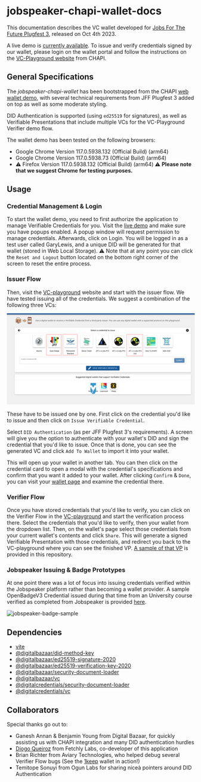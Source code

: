 # jobspeaker-chapi-wallet-docs
This documentation describes the VC wallet developed for [Jobs For The Future Plugfest 3](https://w3c-ccg.github.io/vc-ed/plugfest-3-2023/), released on Oct 4th 2023.

A live demo is [currently available](https://wallet-worker-67guwtpfwq-uw.a.run.app/). To issue and verify credentials signed by our wallet, please login on the wallet portal and follow the instructions on the [VC-Playground website](https://vcplayground.org/) from CHAPI.

## General Specifications 

The *jobspeaker-chapi-wallet* has been bootstrapped from the CHAPI [web wallet demo](https://github.com/credential-handler/chapi-demo-wallet), with several technical requirements from JFF Plugfest 3 added on top as well as some moderate styling.

DID Authentication is supported (using `ed25519` for signatures), as well as Verifiable Presentations that include multiple VCs for the VC-Playground Verifier demo flow.

The wallet demo has been tested on the following browsers:
- Google Chrome Version 117.0.5938.132 (Official Build) (arm64)
- Google Chrome Version 117.0.5938.73 (Official Build) (arm64)
- :warning: Firefox Version 117.0.5938.132 (Official Build) (arm64) :warning: **Please note that we suggest Chrome for testing purposes.**

## Usage

### Credential Management & Login
To start the wallet demo, you need to first authorize the application to manage Verifiable Credentials for you. Visit the [live demo](https://wallet-worker-67guwtpfwq-uw.a.run.app/) and make sure you have popups enabled. A popup window will request permission to manage credentials. Afterwards, click on Login. You will be logged in as a test user called GaryLewis, and a unique DID will be generated for that wallet (stored in Web Local Storage). :warning: Note that at any point you can click the `Reset and Logout` button located on the bottom right corner of the screen to reset the entire process.

### Issuer Flow

Then, visit the [VC-playground](https://vcplayground.org) website and start with the issuer flow. We have tested issuing all of the credentials. We suggest a combination of the following three VCs:
<!-- ![credentials-issuer-flow](img/credentials-issuer-flow.png) -->
<img src="img/credentials-issuer-flow.png" alt= “” width="1000px" height="auto">

These have to be issued one by one. First click on the credential you'd like to issue and then click on `Issue Verifiable Credential`.

Select `DID Authentication` (as per JFF Plugfest 3's requirements). A screen will give you the option to authenticate with your wallet's DID and sign the credential that you'd like to issue. Once that is done, you can see the generated VC and click `Add To Wallet` to import it into your wallet.

This will open up your wallet in another tab. You can then click on the credential card to open a modal with the credential's specifications and confirm that you want it added to your wallet. After clicking `Confirm` & `Done`, you can visit your [wallet page](https://wallet-worker-67guwtpfwq-uw.a.run.app/) and examine the credential there.

### Verifier Flow
Once you have stored credentials that you'd like to verify, you can click on the Verifier Flow in the [VC-playground](https://vcplayground.org/) and start the verification process there. Select the credentials that you'd like to verify, then your wallet from the dropdown list. Then, on the wallet's page select those credentials from your current wallet's contents and click `Share`. This will generate a signed Verifiable Presentation with those credentials, and redirect you back to the VC-playground where you can see the finished VP. [A sample of that VP](vp-sample.json) is provided in this repository.

### Jobspeaker Issuing & Badge Prototypes
At one point there was a lot of focus into issuing credentials verified within the Jobspeaker platform rather than becoming a wallet provider. A sample OpenBadgeV3 Credential issued during that time from an University course verified as completed from Jobspeaker is provided [here](jobspeaker-vc-sample.json).

![jobspeaker-badge-sample](https://i.imgur.com/KQdB7Wp.png)
## Dependencies

- [vite](https://vitejs.dev/)
- [@digitalbazaar/did-method-key](https://github.com/digitalbazaar/did-method-key)
- [@digitalbazaar/ed25519-signature-2020](https://github.com/digitalbazaar/ed25519-signature-2020)
- [@digitalbazaar/ed25519-verification-key-2020](https://github.com/digitalbazaar/ed25519-verification-key-2020)
- [@digitalbazaar/security-document-loader](https://github.com/digitalbazaar/security-document-loader)
- [@digitalbazaar/vc](https://github.com/digitalbazaar/vc)
- [@digitalcredentials/security-document-loader](https://github.com/digitalcredentials/security-document-loader)
- [@digitalcredentials/vc](https://github.com/digitalcredentials/vc)


## Collaborators

Special thanks go out to:
- Ganesh Annan & Benjamin Young from Digital Bazaar, for quickly assisting us with CHAPI integration and many DID authentication hurdles
- [Diogo Queiroz](https://github.com/diogolsq) from Fetchly Labs, co-developer of this application
- Brian Richter from Aviary Technologies, who helped debug several Verifier Flow bugs (See the [1keep](https://1keep.com/) wallet in action!)
- Temitope Sonuyi from Ogun Labs for sharing niceà pointers around DID Authentication